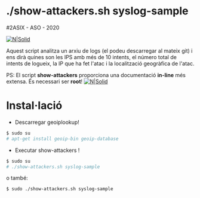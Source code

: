 # ./show-attackers.sh syslog-sample
#2ASIX - ASO - 2020


[![N|Solid](http://www.institutpedralbes.cat/wp-content/uploads/2020/02/logo.jpg)](http://www.institutpedralbes.cat/)



Aquest script analitza un arxiu de logs (el podeu descarregar al mateix git) i ens dirà quines son les IPS amb més de 10 intents, el número total de intents de logueix, la IP que ha fet l'atac i la localització geogràfica de l'atac.

PS: El script **show-attackers** proporciona una documentació **in-line** més extensa. És necessari ser **root**!
[![N|Solid](https://i.imgur.com/pnQuwyv.png)](https://github.com/asixGV/show-attackers/blob/main/show-attackers.sh)


# Instal·lació
  - Descarregar geoiplookup!
  ```sh
  $ sudo su
  # apt-get install geoip-bin geoip-database
  ```
  - Executar show-attackers !
  ```sh
 $ sudo su
 # ./show-attackers.sh syslog-sample
  ```
  o també:
  ```sh
  $ sudo ./show-attackers.sh syslog-sample
  ```
